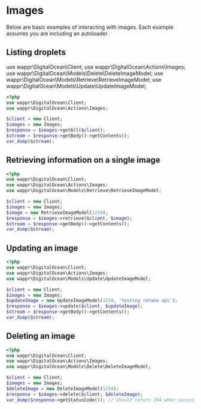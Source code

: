 # Images

Below are basic examples of interacting with images. Each example assumes you are including an autoloader.

## Listing droplets

use wappr\DigitalOcean\Client;
use wappr\DigitalOcean\Actions\Images;
use wappr\DigitalOcean\Models\Delete\DeleteImageModel;
use wappr\DigitalOcean\Models\Retrieve\RetrieveImageModel;
use wappr\DigitalOcean\Models\Update\UpdateImageModel;

```php
<?php
use wappr\DigitalOcean\Client;
use wappr\DigitalOcean\Actions\Images;

$client = new Client;
$images = new Images;
$response = $images->getAll($client);
$stream = $response->getBody()->getContents();
var_dump($stream);
```

## Retrieving information on a single image

```php
<?php
use wappr\DigitalOcean\Client;
use wappr\DigitalOcean\Actions\Images;
use wappr\DigitalOcean\Models\Retrieve\RetrieveImageModel;

$client = new Client;
$images = new Images;
$image = new RetrieveImageModel(1234);
$response = $images->retrieve($client, $image);
$stream = $response->getBody()->getContents();
var_dump($stream);
```

## Updating an image

```php
<?php
use wappr\DigitalOcean\Client;
use wappr\DigitalOcean\Actions\Images;
use wappr\DigitalOcean\Models\Update\UpdateImageModel;

$client = new Client;
$images = new Images;
$updateImage = new UpdateImageModel(1234, 'testing rename api');
$response = $images->update($client, $updateImage);
$stream = $response->getBody()->getContents();
var_dump($stream);
```

## Deleting an image

```php
<?php
use wappr\DigitalOcean\Client;
use wappr\DigitalOcean\Actions\Images;
use wappr\DigitalOcean\Models\Delete\DeleteImageModel;

$client = new Client;
$images = new Images;
$deleteImage = new DeleteImageModel(1234);
$response = $images->delete($client, $deleteImage);
var_dump($response->getStatusCode()); // Should return 204 when successful
```
